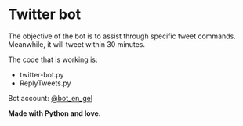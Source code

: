 # Twitter bot

The objective of the bot is to assist through specific tweet commands. Meanwhile, it will tweet within 30 minutes. 

The code that is working is:
- twitter-bot.py
- ReplyTweets.py

Bot account: [@bot_en_gel](twitter.com/bot_en_gel)

**Made with Python and love.**
